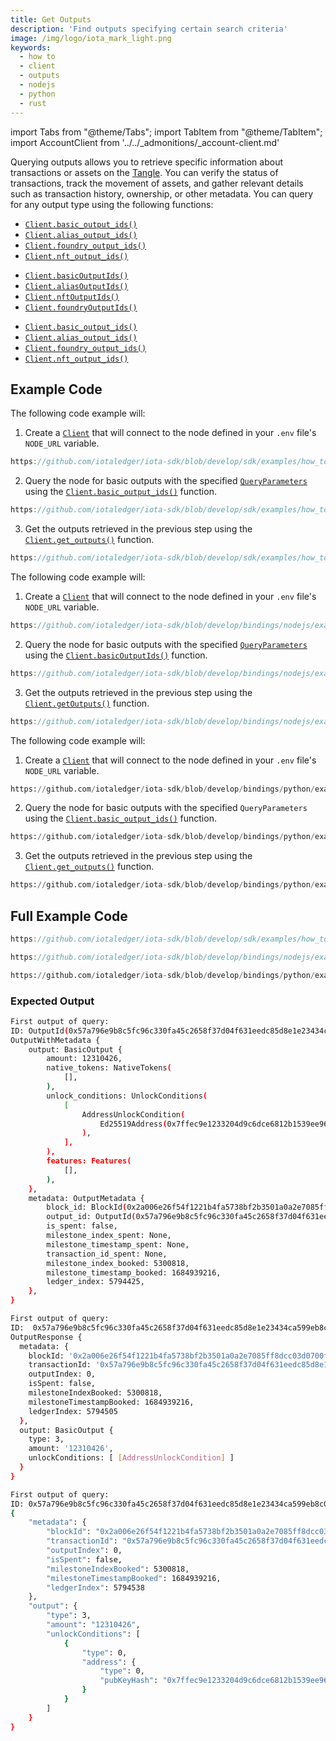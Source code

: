 ```yaml
---
title: Get Outputs
description: 'Find outputs specifying certain search criteria'
image: /img/logo/iota_mark_light.png
keywords:
  - how to
  - client
  - outputs
  - nodejs
  - python
  - rust
---
```


import Tabs from "@theme/Tabs";
import TabItem from "@theme/TabItem";
import AccountClient from '../../\_admonitions/\_account-client.md'

Querying outputs allows you to retrieve specific information about transactions or assets on
the [Tangle](/get-started/introduction/iota/introduction/#the-tangle). You can verify the status of transactions, track the movement
of assets, and gather relevant details such as transaction history, ownership, or other metadata. You can query for any
output type using the following functions:

<Tabs groupId="language" queryString>
<TabItem value="rust" label="Rust">

- [`Client.basic_output_ids()`](https://docs.rs/iota-sdk/latest/iota_sdk/client/core/struct.ClientInner.html#method.basic_output_ids)
- [`Client.alias_output_ids()`](https://docs.rs/iota-sdk/latest/iota_sdk/client/core/struct.ClientInner.html#method.alias_output_ids)
- [`Client.foundry_output_ids()`](https://docs.rs/iota-sdk/latest/iota_sdk/client/core/struct.ClientInner.html#method.foundry_output_ids)
- [`Client.nft_output_ids()`](https://docs.rs/iota-sdk/latest/iota_sdk/client/core/struct.ClientInner.html#method.nft_output_ids)

</TabItem>
<TabItem value="typescript-node" label="Typescript (Node.js)">

- [`Client.basicOutputIds()`](../../references/nodejs/classes/Client.md#basicoutputids)
- [`Client.aliasOutputIds()`](../../references/nodejs/classes/Client.md#aliasoutputids)
- [`Client.nftOutputIds()`](../../references/nodejs/classes/Client.md#nftoutputids)
- [`Client.foundryOutputIds()`](../../references/nodejs/classes/Client.md#foundryoutputids)

</TabItem>
<TabItem value="python" label="Python">

- [`Client.basic_output_ids()`](../../references/python/iota_sdk/client/_node_indexer_api.md#basic_output_ids)
- [`Client.alias_output_ids()`](../../references/python/iota_sdk/client/_node_indexer_api.md#alias_output_ids)
- [`Client.foundry_output_ids()`](../../references/python/iota_sdk/client/_node_indexer_api.md#foundry_output_ids)
- [`Client.nft_output_ids()`](../../references/python/iota_sdk/client/_node_indexer_api.md#nft_output_ids)

</TabItem>
</Tabs>

<AccountClient/>

## Example Code

<Tabs groupId="language" queryString>
<TabItem value="rust" label="Rust">

The following code example will:

1. Create a [`Client`](https://docs.rs/iota-sdk/latest/iota_sdk/client/core/struct.Client.html) that will connect to the
   node defined in your `.env` file's `NODE_URL` variable.

<div className={'hide-code-block-extras'}>

```rust reference
https://github.com/iotaledger/iota-sdk/blob/develop/sdk/examples/how_tos/client/get_outputs.rs#L26-L31
```

</div>

2. Query the node for basic outputs with the specified
   [`QueryParameters`](https://docs.rs/iota-sdk/latest/iota_sdk/client/node_api/indexer/query_parameters/enum.QueryParameter.html)
   using the [`Client.basic_output_ids()`](https://docs.rs/iota-sdk/latest/iota_sdk/client/core/struct.ClientInner.html#method.basic_output_ids)
   function.

<div className={'hide-code-block-extras'}>

```rust reference
https://github.com/iotaledger/iota-sdk/blob/develop/sdk/examples/how_tos/client/get_outputs.rs#L42-L49
```

</div>

3. Get the outputs retrieved in the previous step using the
   [`Client.get_outputs()`](https://docs.rs/iota-sdk/latest/iota_sdk/client/core/struct.Client.html#method.get_outputs)
   function.

<div className={'hide-code-block-extras'}>

```rust reference
https://github.com/iotaledger/iota-sdk/blob/develop/sdk/examples/how_tos/client/get_outputs.rs#L55
```

</div>

</TabItem>
<TabItem value="typescript-node" label="Typescript (Node.js)">

The following code example will:

1. Create a [`Client`](../../references/nodejs/classes/Client.md) that will connect to the
   node defined in your `.env` file's `NODE_URL` variable.

<div className={'hide-code-block-extras'}>

```typescript reference
https://github.com/iotaledger/iota-sdk/blob/develop/bindings/nodejs/examples/how_tos/client/get-outputs.ts#L13-L20
```

</div>

2. Query the node for basic outputs with the specified
   [`QueryParameters`](../../references/nodejs/api_ref.md#queryparameter)
   using the [`Client.basicOutputIds()`](../../references/nodejs/classes/Client.md#basicoutputids)
   function.

<div className={'hide-code-block-extras'}>

```typescript reference
https://github.com/iotaledger/iota-sdk/blob/develop/bindings/nodejs/examples/how_tos/client/get-outputs.ts#L24-L32
```

</div>

3. Get the outputs retrieved in the previous step using the
   [`Client.getOutputs()`](../../references/nodejs/classes/Client.md#getoutputs)
   function.

<div className={'hide-code-block-extras'}>

```typescript reference
https://github.com/iotaledger/iota-sdk/blob/develop/bindings/nodejs/examples/how_tos/client/get-outputs.ts#L36
```

</div>

</TabItem>
<TabItem value="python" label="Python">

The following code example will:

1. Create a [`Client`](../../references/python/iota_sdk/client/client.md) that will connect to the
   node defined in your `.env` file's `NODE_URL` variable.

<div className={'hide-code-block-extras'}>

```python reference
https://github.com/iotaledger/iota-sdk/blob/develop/bindings/python/examples/how_tos/client/get_outputs.py#L8-L11
```

</div>

2. Query the node for basic outputs with the specified `QueryParameters` using the [`Client.basic_output_ids()`](../../references/python/iota_sdk/client/_node_indexer_api.md#basic_output_ids)
   function.

<div className={'hide-code-block-extras'}>

```python reference
https://github.com/iotaledger/iota-sdk/blob/develop/bindings/python/examples/how_tos/client/get_outputs.py#L13-L22
```

</div>

3. Get the outputs retrieved in the previous step using the
   [`Client.get_outputs()`](../../references/python/iota_sdk/client/_high_level_api.md#get_outputs)
   function.

<div className={'hide-code-block-extras'}>

```python reference
https://github.com/iotaledger/iota-sdk/blob/develop/bindings/python/examples/how_tos/client/get_outputs.py#L27
```

</div>

</TabItem>
</Tabs>

## Full Example Code

<Tabs groupId="language" queryString>
<TabItem value="rust" label="Rust">

```rust reference
https://github.com/iotaledger/iota-sdk/blob/develop/sdk/examples/how_tos/client/get_outputs.rs
```

</TabItem>
<TabItem value="typescript-node" label="Typescript (Node.js)">

```typescript reference
https://github.com/iotaledger/iota-sdk/blob/develop/bindings/nodejs/examples/how_tos/client/get-outputs.ts
```

</TabItem>
<TabItem value="python" label="Python">

```python reference
https://github.com/iotaledger/iota-sdk/blob/develop/bindings/python/examples/how_tos/client/get_outputs.py
```

</TabItem>
</Tabs>

### Expected Output

<Tabs groupId="language" queryString>
<TabItem value="rust" label="Rust">

```bash
First output of query:
ID: OutputId(0x57a796e9b8c5fc96c330fa45c2658f37d04f631eedc85d8e1e23434ca599eb8c0000)
OutputWithMetadata {
    output: BasicOutput {
        amount: 12310426,
        native_tokens: NativeTokens(
            [],
        ),
        unlock_conditions: UnlockConditions(
            [
                AddressUnlockCondition(
                    Ed25519Address(0x7ffec9e1233204d9c6dce6812b1539ee96af691ca2e4d9065daa85907d33e5d3),
                ),
            ],
        ),
        features: Features(
            [],
        ),
    },
    metadata: OutputMetadata {
        block_id: BlockId(0x2a006e26f54f1221b4fa5738bf2b3501a0a2e7085ff8dcc03d0700f75bbcc43c),
        output_id: OutputId(0x57a796e9b8c5fc96c330fa45c2658f37d04f631eedc85d8e1e23434ca599eb8c0000),
        is_spent: false,
        milestone_index_spent: None,
        milestone_timestamp_spent: None,
        transaction_id_spent: None,
        milestone_index_booked: 5300818,
        milestone_timestamp_booked: 1684939216,
        ledger_index: 5794425,
    },
}
```

</TabItem>
<TabItem value="typescript-node" label="Typescript (Node.js)">

```bash
First output of query:
ID:  0x57a796e9b8c5fc96c330fa45c2658f37d04f631eedc85d8e1e23434ca599eb8c0000
OutputResponse {
  metadata: {
    blockId: '0x2a006e26f54f1221b4fa5738bf2b3501a0a2e7085ff8dcc03d0700f75bbcc43c',
    transactionId: '0x57a796e9b8c5fc96c330fa45c2658f37d04f631eedc85d8e1e23434ca599eb8c',
    outputIndex: 0,
    isSpent: false,
    milestoneIndexBooked: 5300818,
    milestoneTimestampBooked: 1684939216,
    ledgerIndex: 5794505
  },
  output: BasicOutput {
    type: 3,
    amount: '12310426',
    unlockConditions: [ [AddressUnlockCondition] ]
  }
}
```

</TabItem>
<TabItem value="python" label="Python">

```bash
First output of query:
ID: 0x57a796e9b8c5fc96c330fa45c2658f37d04f631eedc85d8e1e23434ca599eb8c0000
{
    "metadata": {
        "blockId": "0x2a006e26f54f1221b4fa5738bf2b3501a0a2e7085ff8dcc03d0700f75bbcc43c",
        "transactionId": "0x57a796e9b8c5fc96c330fa45c2658f37d04f631eedc85d8e1e23434ca599eb8c",
        "outputIndex": 0,
        "isSpent": false,
        "milestoneIndexBooked": 5300818,
        "milestoneTimestampBooked": 1684939216,
        "ledgerIndex": 5794538
    },
    "output": {
        "type": 3,
        "amount": "12310426",
        "unlockConditions": [
            {
                "type": 0,
                "address": {
                    "type": 0,
                    "pubKeyHash": "0x7ffec9e1233204d9c6dce6812b1539ee96af691ca2e4d9065daa85907d33e5d3"
                }
            }
        ]
    }
}
```

</TabItem>
</Tabs>
